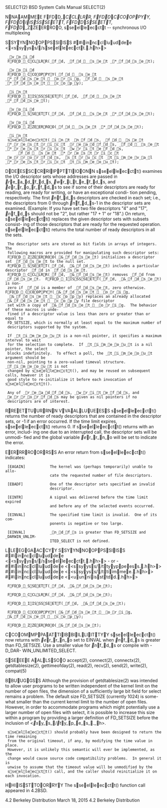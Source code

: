 
SELECT(2)                   BSD System Calls Manual                  SELECT(2)

NNAAMMEE
     FFDD__CCLLRR, FFDD__CCOOPPYY, FFDD__IISSSSEETT, FFDD__SSEETT, FFDD__ZZEERROO, sseelleecctt -- synchronous I/O
     multiplexing

SSYYNNOOPPSSIISS
     ##iinncclluuddee <<ssyyss//sseelleecctt..hh>>

     _v_o_i_d
     FFDD__CCLLRR(_f_d, _f_d___s_e_t _*_f_d_s_e_t);

     _v_o_i_d
     FFDD__CCOOPPYY(_f_d___s_e_t _*_f_d_s_e_t___o_r_i_g, _f_d___s_e_t _*_f_d_s_e_t___c_o_p_y);

     _i_n_t
     FFDD__IISSSSEETT(_f_d, _f_d___s_e_t _*_f_d_s_e_t);

     _v_o_i_d
     FFDD__SSEETT(_f_d, _f_d___s_e_t _*_f_d_s_e_t);

     _v_o_i_d
     FFDD__ZZEERROO(_f_d___s_e_t _*_f_d_s_e_t);

     _i_n_t
     sseelleecctt(_i_n_t _n_f_d_s, _f_d___s_e_t _*_r_e_s_t_r_i_c_t _r_e_a_d_f_d_s, _f_d___s_e_t _*_r_e_s_t_r_i_c_t _w_r_i_t_e_f_d_s,
         _f_d___s_e_t _*_r_e_s_t_r_i_c_t _e_r_r_o_r_f_d_s, _s_t_r_u_c_t _t_i_m_e_v_a_l _*_r_e_s_t_r_i_c_t _t_i_m_e_o_u_t);

DDEESSCCRRIIPPTTIIOONN
     sseelleecctt() examines the I/O descriptor sets whose addresses are passed in
     _r_e_a_d_f_d_s, _w_r_i_t_e_f_d_s, and _e_r_r_o_r_f_d_s to see if some of their descriptors are
     ready for reading, are ready for writing, or have an exceptional condi-
     tion pending, respectively.  The first _n_f_d_s descriptors are checked in
     each set; i.e., the descriptors from 0 through _n_f_d_s-1 in the descriptor
     sets are examined.  (Example: If you have set two file descriptors "4"
     and "17", _n_f_d_s should  not be "2", but rather "17 + 1" or "18".)  On
     return, sseelleecctt() replaces the given descriptor sets with subsets consist-
     ing of those descriptors that are ready for the requested operation.
     sseelleecctt() returns the total number of ready descriptors in all the sets.

     The descriptor sets are stored as bit fields in arrays of integers.  The
     following macros are provided for manipulating such descriptor sets:
     FFDD__ZZEERROO(_&_f_d_s_e_t) initializes a descriptor set _f_d_s_e_t to the null set.
     FFDD__SSEETT(_f_d, _&_f_d_s_e_t) includes a particular descriptor _f_d in _f_d_s_e_t.
     FFDD__CCLLRR(_f_d, _&_f_d_s_e_t) removes _f_d from _f_d_s_e_t.  FFDD__IISSSSEETT(_f_d, _&_f_d_s_e_t) is non-
     zero if _f_d is a member of _f_d_s_e_t, zero otherwise.  FFDD__CCOOPPYY(_&_f_d_s_e_t___o_r_i_g,
     _&_f_d_s_e_t___c_o_p_y) replaces an already allocated _&_f_d_s_e_t___c_o_p_y file descriptor
     set with a copy of _&_f_d_s_e_t___o_r_i_g.  The behavior of these macros is unde-
     fined if a descriptor value is less than zero or greater than or equal to
     FD_SETSIZE, which is normally at least equal to the maximum number of
     descriptors supported by the system.

     If _t_i_m_e_o_u_t is a non-nil pointer, it specifies a maximum interval to wait
     for the selection to complete.  If _t_i_m_e_o_u_t is a nil pointer, the select
     blocks indefinitely.  To effect a poll, the _t_i_m_e_o_u_t argument should be
     non-nil, pointing to a zero-valued timeval structure.  _T_i_m_e_o_u_t is not
     changed by sseelleecctt(), and may be reused on subsequent calls, however it is
     good style to re-initialize it before each invocation of sseelleecctt().

     Any of _r_e_a_d_f_d_s, _w_r_i_t_e_f_d_s, and _e_r_r_o_r_f_d_s may be given as nil pointers if no
     descriptors are of interest.

RREETTUURRNN VVAALLUUEESS
     sseelleecctt() returns the number of ready descriptors that are contained in
     the descriptor sets, or -1 if an error occurred.  If the time limit
     expires, sseelleecctt() returns 0.  If sseelleecctt() returns with an error, includ-
     ing one due to an interrupted call, the descriptor sets will be unmodi-
     fied and the global variable _e_r_r_n_o will be set to indicate the error.

EERRRROORRSS
     An error return from sseelleecctt() indicates:

     [EAGAIN]           The kernel was (perhaps temporarily) unable to allo-
                        cate the requested number of file descriptors.

     [EBADF]            One of the descriptor sets specified an invalid
                        descriptor.

     [EINTR]            A signal was delivered before the time limit expired
                        and before any of the selected events occurred.

     [EINVAL]           The specified time limit is invalid.  One of its com-
                        ponents is negative or too large.

     [EINVAL]           _n_d_f_s is greater than FD_SETSIZE and _DARWIN_UNLIM-
                        ITED_SELECT is not defined.

LLEEGGAACCYY SSYYNNOOPPSSIISS
     ##iinncclluuddee <<ssyyss//sseelleecctt..hh>>
           - or -
     ##iinncclluuddee <<ssyyss//ttyyppeess..hh>>
     ##iinncclluuddee <<ssyyss//ttiimmee..hh>>
     ##iinncclluuddee <<uunniissttdd..hh>>

     FFDD__SSEETT(_f_d, _&_f_d_s_e_t);

     FFDD__CCLLRR(_f_d, _&_f_d_s_e_t);

     FFDD__IISSSSEETT(_f_d, _&_f_d_s_e_t);

     FFDD__CCOOPPYY(_&_f_d_s_e_t___o_r_i_g, _&_f_d_s_e_t___c_o_p_y);

     FFDD__ZZEERROO(_&_f_d_s_e_t);

CCOOMMPPAATTIIBBIILLIITTYY
     sseelleecctt() now returns with _e_r_r_n_o set to EINVAL when _n_f_d_s is greater than
     FD_SETSIZE.  Use a smaller value for _n_f_d_s or compile with -D_DAR-
     WIN_UNLIMITED_SELECT.

SSEEEE AALLSSOO
     accept(2), connect(2), connectx(2), getdtablesize(2), gettimeofday(2),
     read(2), recv(2), send(2), write(2), compat(5)

BBUUGGSS
     Although the provision of getdtablesize(2) was intended to allow user
     programs to be written independent of the kernel limit on the number of
     open files, the dimension of a sufficiently large bit field for select
     remains a problem.  The default size FD_SETSIZE (currently 1024) is some-
     what smaller than the current kernel limit to the number of open files.
     However, in order to accommodate programs which might potentially use a
     larger number of open files with select, it is possible to increase this
     size within a program by providing a larger definition of FD_SETSIZE
     before the inclusion of <_s_y_s_/_t_y_p_e_s_._h>.

     sseelleecctt() should probably have been designed to return the time remaining
     from the original timeout, if any, by modifying the time value in place.
     However, it is unlikely this semantic will ever be implemented, as the
     change would cause source code compatibility problems.  In general it is
     unwise to assume that the timeout value will be unmodified by the
     sseelleecctt() call, and the caller should reinitialize it on each invocation.

HHIISSTTOORRYY
     The sseelleecctt() function call appeared in 4.2BSD.

4.2 Berkeley Distribution       March 18, 2015       4.2 Berkeley Distribution
